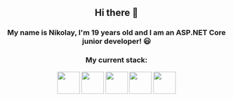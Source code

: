 ## <p align="center">Hi there 👋</p>
### <p align="center">My name is Nikolay, I'm 19 years old and I am an ASP.NET Core junior developer! 😃</p>
### <p align="center">My current stack: </p>

<p align="center">
  <img width="51" height="51" src="https://github.com/user-attachments/assets/7892910b-3c97-486e-a2ed-d1aed277be42" />
  <img width="51" height="51" src="https://github.com/user-attachments/assets/0ebb6301-d548-40e5-b53b-10496e5f7e08" />
  <img width="51" height="51" src="https://github.com/user-attachments/assets/55b9d3bc-0ae6-4617-9a52-efa53c01d7a3" />
  <img width="51" height="51" src="https://github.com/user-attachments/assets/1c456a1e-e813-4d1c-b16d-994cb6ea3d4c" />
  <img width="51" height="51" src="https://github.com/user-attachments/assets/a33a3447-9fe1-49fa-9583-85a36f37e34d" />
</p>






